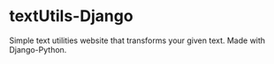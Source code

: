 # textUtils-Django
Simple text utilities website that transforms your given text. Made with Django-Python.
